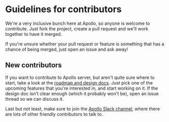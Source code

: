# Guidelines for contributors

We're a very inclusive bunch here at Apollo, so anyone is welcome to contribute. Just fork the project, create a pull request and we'll work together to have it merged.


If you're unsure whether your pull request or feature is something that has a chance of being merged, just open an issue and ask away!


## New contributors

If you want to contribute to Apollo server, but aren't quite sure where to start, take a look at the [roadmap and design docs](./DESIGN.md). Just pick one of the upcoming features that you're interested in, and start working on it. If the design doc isn't clear enough (which it probably won't be), open an issue thread so we can discuss it.


Last but not least, make sure to join the [Apollo Slack channel](http://slack.apollostack.com), where there are lots of other friendly contributors to talk to.